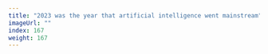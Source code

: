 ```yaml
---
title: "2023 was the year that artificial intelligence went mainstream"
imageUrl: ""
index: 167
weight: 167
---
```

